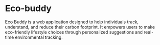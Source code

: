 # Eco-buddy
Eco Buddy is a web application designed to help individuals track, understand, and reduce their carbon footprint. It empowers users to make eco-friendly lifestyle choices through personalized suggestions and real-time environmental tracking.
